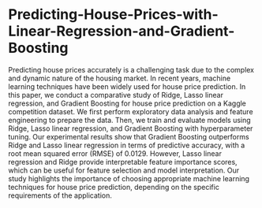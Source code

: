 # Predicting-House-Prices-with-Linear-Regression-and-Gradient-Boosting



Predicting house prices accurately is a challenging task due to the complex and dynamic nature of the housing market. In recent years, machine learning techniques have been widely used for house price prediction. In this paper, we conduct a comparative study of Ridge, Lasso linear regression, and Gradient Boosting for house price prediction on a Kaggle competition dataset. We first perform exploratory data analysis and feature engineering to prepare the data. Then, we train and evaluate models using Ridge, Lasso linear regression, and Gradient Boosting with hyperparameter tuning. Our experimental results show that Gradient Boosting outperforms Ridge and Lasso linear regression in terms of predictive accuracy, with a root mean squared error (RMSE) of 0.0129. However, Lasso linear regression and Ridge provide interpretable feature importance scores, which can be useful for feature selection and model interpretation. Our study highlights the importance of choosing appropriate machine learning techniques for house price prediction, depending on the specific requirements of the application.
